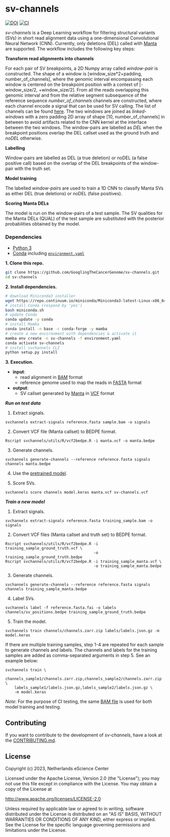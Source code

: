 # sv-channels

[![DOI](https://zenodo.org/badge/DOI/10.5281/zenodo.4584797.svg)](https://doi.org/10.5281/zenodo.4584797)
[![CI](https://github.com/GooglingTheCancerGenome/sv-channels/actions/workflows/ci.yaml/badge.svg)](https://github.com/GooglingTheCancerGenome/sv-channels/actions/workflows/ci.yaml)

*sv-channels* is a Deep Learning workflow for filtering structural variants (SVs)
in short read alignment data using a one-dimensional Convolutional Neural Network (CNN).
Currently, only deletions (DEL) called with [Manta](https://github.com/Illumina/manta) are supported.
The workflow includes the following key steps:

**Transform read alignments into channels**

For each pair of SV breakpoints, a 2D Numpy array called *window-pair* is constructed.
The shape of a window is [window_size*2+padding, number_of_channels], where the
genomic interval encompassing each window is centered on the breakpoint position with
a context of [-window_size/2, +window_size/2]. From all the reads overlapping this
genomic interval and from the relative segment subsequence of the reference sequence
*number_of_channels* channels are constructed, where each channel encode a signal that
can be used for SV calling. The list of channels can be found [here](doc/channels_list.md).
The two windows are joined as *linked-windows* with a zero padding 2D array of shape
[10, number_of_channels] in between to avoid artifacts related to the CNN kernel
at the interface between the two windows. The window-pairs are labelled as *DEL* when
the breakpoint positions overlap the DEL callset used as the ground truth and *noDEL* otherwise.

**Labelling**

Window-pairs are labelled as DEL (a true deletion) or noDEL (a false positive call)
based on the overlap of the DEL breakpoints of the window-pair with the truth set.

**Model training**

The labelled *window-pairs* are used to train a 1D CNN to classify Manta SVs as either DEL (true deletions)
or noDEL (false positives).

**Scoring Manta DELs**

The model is run on the window-pairs of a test sample. The SV qualities for the Manta DELs (QUAL) of the test
sample are substituted with the posterior probabilities obtained by the model.

### Dependencies
- [Python 3](https://www.python.org/)
- [Conda](https://conda.io/) including [`environment.yaml`](/environment.yaml)

**1. Clone this repo.**

```bash
git clone https://github.com/GooglingTheCancerGenome/sv-channels.git
cd sv-channels
```

**2. Install dependencies.**

```bash
# download Miniconda3 installer
wget https://repo.continuum.io/miniconda/Miniconda3-latest-Linux-x86_64.sh -O miniconda.sh
# install Conda (respond by 'yes')
bash miniconda.sh
# update Conda
conda update -y conda
# install Mamba
conda install -n base -c conda-forge -y mamba
# create a new environment with dependencies & activate it
mamba env create -n sv-channels -f environment.yaml
conda activate sv-channels
# install svchannels CLI
python setup.py install
```

**3. Execution.**

-   **input**:
    - read alignment in [BAM](https://samtools.github.io/hts-specs/SAMv1.pdf) format
    - reference genome used to map the reads in [FASTA](https://www.ncbi.nlm.nih.gov/BLAST/fasta.shtml) format
-   **output**:
    - SV callset generated by [Manta](https://github.com/GooglingTheCancerGenome/sv-callers) in [VCF](https://samtools.github.io/hts-specs/VCFv4.3.pdf) format


***Run on test data***

1. Extract signals.

```
svchannels extract-signals reference.fasta sample.bam -o signals
```

2. Convert VCF file (Manta callset) to BEDPE format.

```
Rscript svchannels/utils/R/vcf2bedpe.R -i manta.vcf -o manta.bedpe
```

3. Generate channels.

```
svchannels generate-channels --reference reference.fasta signals channels manta.bedpe
```

4. Use the [pretrained model](svchannels/trained_model).

5. Score SVs.

```
svchannels score channels model.keras manta.vcf sv-channels.vcf
```

***Train a new model***

1. Extract signals.

```
svchannels extract-signals reference.fasta training_sample.bam -o signals
```

2. Convert VCF files (Manta callset and truth set) to BEDPE format.

```
Rscript svchannels/utils/R/vcf2bedpe.R -i training_sample_ground_truth.vcf \
                                       -o training_sample_ground_truth.bedpe
Rscript svchannels/utils/R/vcf2bedpe.R -i training_sample_manta.vcf \
                                       -o training_sample_manta.bedpe
```

3. Generate channels.

```
svchannels generate-channels --reference reference.fasta signals channels training_sample_manta.bedpe
```

4. Label SVs.

```
svchannels label -f reference.fasta.fai -o labels channels/sv_positions.bedpe training_sample_ground_truth.bedpe
```

5. Train the model.

```
svchannels train channels/channels.zarr.zip labels/labels.json.gz -m model.keras
```

If there are multiple training samples, step 1-4 are repeated for each sample to
generate channels and labels. The channels and labels for the training samples are
added as comma-separated arguments in step 5. See an example below:

```
svchannels train \
    channels_sample1/channels.zarr.zip,channels_sample2/channels.zarr.zip \
    labels_sample1/labels.json.gz,labels_sample2/labels.json.gz \
    -m model.keras
```

_Note_: For the purpose of CI testing, the same [BAM file](data/test.bam) is used
for both model training and testing.

## Contributing

If you want to contribute to the development of _sv-channels_,
have a look at the [CONTRIBUTING.md](CONTRIBUTING.md).

## License

Copyright (c) 2023, Netherlands eScience Center

Licensed under the Apache License, Version 2.0 (the "License");
you may not use this file except in compliance with the License.
You may obtain a copy of the License at

http://www.apache.org/licenses/LICENSE-2.0

Unless required by applicable law or agreed to in writing, software
distributed under the License is distributed on an "AS IS" BASIS,
WITHOUT WARRANTIES OR CONDITIONS OF ANY KIND, either express or implied.
See the License for the specific language governing permissions and
limitations under the License.
